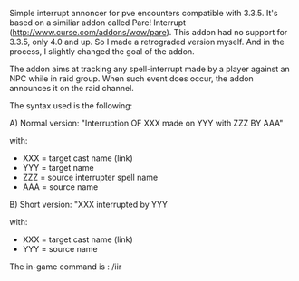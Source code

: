 Simple interrupt annoncer for pve encounters compatible with 3.3.5. It's based on a similiar addon called Pare! Interrupt (http://www.curse.com/addons/wow/pare). This addon had no support for 3.3.5, only 4.0 and up. So I made a retrograded version myself. And in the process, I slightly changed the goal of the addon.

The addon aims at tracking any spell-interrupt made by a player against an NPC while in raid group. When such event does occur, the addon announces it on the raid channel.

The syntax used is the following:

A) Normal version: "Interruption OF XXX made on YYY with ZZZ BY AAA"

with: 

* XXX = target cast name (link)
* YYY = target name
* ZZZ = source interrupter spell name
* AAA = source name

B) Short version: "XXX interrupted by YYY

with: 
* XXX = target cast name (link)
* YYY = source name

The in-game command is : /iir
